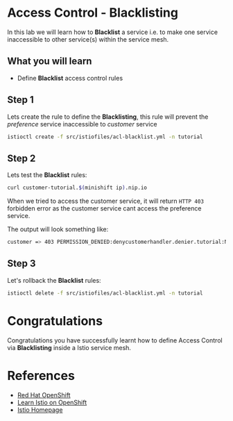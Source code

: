 # Access Control - Blacklisting

In this lab we will learn how to **Blacklist** a service i.e. to make one service inaccessible to other service(s) within the service mesh.

## What you will learn

* Define **Blacklist** access control rules

## Step 1

Lets create the rule to define the **Blacklisting**,  this rule will prevent the _preference_ service inaccessible to _customer_ service 

```sh
istioctl create -f src/istiofiles/acl-blacklist.yml -n tutorial
```
## Step 2

Lets test the **Blacklist** rules:

```sh
curl customer-tutorial.$(minishift ip).nip.io
```

When we tried to access the customer service, it will return `HTTP 403` forbidden error as the customer service cant access the preference service.   

The output will look something like:

```sh 
customer => 403 PERMISSION_DENIED:denycustomerhandler.denier.tutorial:Not allowed
```

## Step 3

Let's rollback the **Blacklist** rules:

```sh
istioctl delete -f src/istiofiles/acl-blacklist.yml -n tutorial
``` 

# Congratulations

Congratulations you have successfully learnt how to define Access Control via **Blacklisting** inside a Istio service mesh.

# References

* [Red Hat OpenShift](https://openshift.com)
* [Learn Istio on OpenShift](https://learn.openshift.com/servicemesh)
* [Istio Homepage](https://istio.io)

